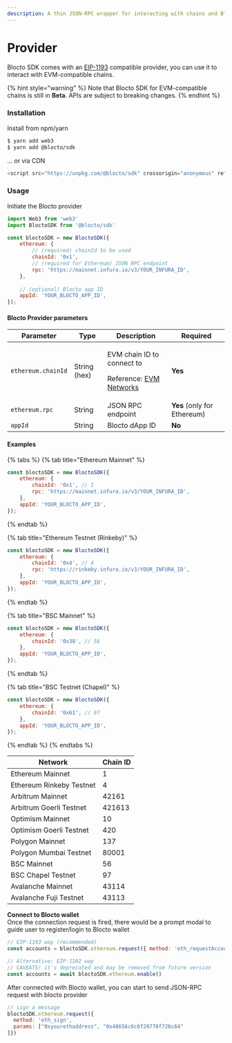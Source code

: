 ```yaml
---
description: A thin JSON-RPC wrapper for interacting with chains and Blocto wallet.
---
```


# Provider

Blocto SDK comes with an [EIP-1193](https://github.com/ethereum/EIPs/blob/master/EIPS/eip-1193.md) compatible provider, you can use it to interact with EVM-compatible chains.

{% hint style="warning" %}
Note that Blocto SDK for EVM-compatible chains is still in **Beta**. APIs are subject to breaking changes.
{% endhint %}

### Installation

Install from npm/yarn

```bash
$ yarn add web3
$ yarn add @blocto/sdk
```

... or via CDN

```javascript
<script src="https://unpkg.com/@blocto/sdk" crossorigin="anonymous" referrerpolicy="no-referrer"></script>
```

### **Usage**

Initiate the Blocto provider

```javascript
import Web3 from 'web3'
import BloctoSDK from '@blocto/sdk'

const bloctoSDK = new BloctoSDK({
    ethereum: {
        // (required) chainId to be used
        chainId: '0x1', 
        // (required for Ethereum) JSON RPC endpoint
        rpc: 'https://mainnet.infura.io/v3/YOUR_INFURA_ID',
    },
    
    // (optional) Blocto app ID
    appId: 'YOUR_BLOCTO_APP_ID',
});
```

#### Blocto Provider parameters

| Parameter          | Type         | Description                                                                                            | Required                    |
| ------------------ | ------------ | ------------------------------------------------------------------------------------------------------ | --------------------------- |
| `ethereum.chainId` | String (hex) | <p>EVM chain ID to connect to</p><p>Reference: <a href="https://chainid.network/">EVM Networks</a></p> | **Yes**                     |
| `ethereum.rpc`     | String       | JSON RPC endpoint                                                                                      | **Yes** (only for Ethereum) |
| `appId`            | String       | Blocto dApp ID                                                                                         | **No**                      |

#### Examples

{% tabs %}
{% tab title="Ethereum Mainnet" %}
```javascript
const bloctoSDK = new BloctoSDK({
    ethereum: {
        chainId: '0x1', // 1
        rpc: 'https://mainnet.infura.io/v3/YOUR_INFURA_ID',
    },
    appId: 'YOUR_BLOCTO_APP_ID',
});
```
{% endtab %}

{% tab title="Ethereum Testnet (Rinkeby)" %}
```javascript
const bloctoSDK = new BloctoSDK({
    ethereum: {
        chainId: '0x4', // 4
        rpc: 'https://rinkeby.infura.io/v3/YOUR_INFURA_ID',
    },
    appId: 'YOUR_BLOCTO_APP_ID',
});
```
{% endtab %}

{% tab title="BSC Mainnet" %}
```javascript
const bloctoSDK = new BloctoSDK({
    ethereum: {
        chainId: '0x38', // 56
    },
    appId: 'YOUR_BLOCTO_APP_ID',
});
```
{% endtab %}

{% tab title="BSC Testnet (Chapel)" %}
```javascript
const bloctoSDK = new BloctoSDK({
    ethereum: {
        chainId: '0x61', // 97
    },
    appId: 'YOUR_BLOCTO_APP_ID',
});
```
{% endtab %}
{% endtabs %}

| Network                  | Chain ID |
| ------------------------ | -------- |
| Ethereum Mainnet         | 1        |
| Ethereum Rinkeby Testnet | 4        |
| Arbitrum Mainnet         | 42161    |
| Arbitrum Goerli Testnet  | 421613   |
| Optimism Mainnet         | 10       |
| Optimism Goerli Testnet  | 420      |
| Polygon Mainnet          | 137      |
| Polygon Mumbai Testnet   | 80001    |
| BSC Mainnet              | 56       |
| BSC Chapel Testnet       | 97       |
| Avalanche Mainnet        | 43114    |
| Avalanche Fuji Testnet   | 43113    |

**Connect to Blocto wallet**\
Once the connection request is fired, there would be a prompt modal to guide user to register/login to Blocto wallet

```javascript
// EIP-1193 way (recommended)
const accounts = bloctoSDK.ethereum.request({ method: 'eth_requestAccounts' })

// Alternative: EIP-1102 way
// CAVEATS! it's deprecated and may be removed from future version
const accounts = await bloctoSDK.ethereum.enable()
```

After connected with Blocto wallet, you can start to send JSON-RPC request with blocto provider

```javascript
// sign a message
bloctoSDK.ethereum.request({
  method: 'eth_sign', 
  params: ["0xyourethaddress", "0x48656c6c6f20776f726c64"
]})
```
